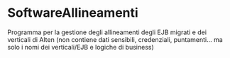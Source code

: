 # SoftwareAllineamenti
Programma per la gestione degli allineamenti degli EJB migrati e dei verticali di Alten (non contiene dati sensibili, credenziali, puntamenti... ma solo i nomi dei verticali/EJB e logiche di business)

